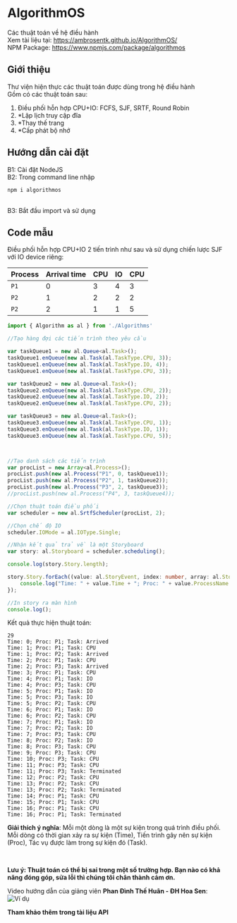 # AlgorithmOS
Các thuật toán về hệ điều hành</br>
Xem tài liệu tại: https://ambrosentk.github.io/AlgorithmOS/
</br>
NPM Package: https://www.npmjs.com/package/algorithmos
<h2>Giới thiệu</h2>
<p>Thư viện hiện thực các thuật toán được dùng trong hệ điều hành</br>
Gồm có các thuật toán sau:</br>

1. Điều phối hỗn hợp CPU+IO: FCFS, SJF, SRTF, Round Robin
2. *Lập lịch truy cập đĩa</br>
3. *Thay thế trang</br>
4. *Cấp phát bộ nhớ</br>
</p>
<h2>Hướng dẫn cài đặt</h2>
<p>B1: Cài đặt NodeJS</br>
B2: Trong command line nhập</br>

```batch
npm i algorithmos
```
</br>
B3: Bắt đầu import và sử dụng
</p>
<h2>Code mẫu</h2>
Điều phối hỗn hợp CPU+IO 2 tiến trình như sau và sử dụng chiến lược SJF với IO device riêng:

Process | Arrival time | CPU | IO | CPU
--- | --- | --- | --- | --- |
`P1` | 0 | 3 | 4 | 3
`P2` | 1 | 2 | 2 | 2
`P2` | 2 | 1 | 1 | 5

```typescript
import { Algorithm as al } from './Algorithms'

//Tạo hàng đợi các tiến trình theo yêu cầu

var taskQueue1 = new al.Queue<al.Task>();
taskQueue1.enQueue(new al.Task(al.TaskType.CPU, 3));
taskQueue1.enQueue(new al.Task(al.TaskType.IO, 4));
taskQueue1.enQueue(new al.Task(al.TaskType.CPU, 3));

var taskQueue2 = new al.Queue<al.Task>();
taskQueue2.enQueue(new al.Task(al.TaskType.CPU, 2));
taskQueue2.enQueue(new al.Task(al.TaskType.IO, 2));
taskQueue2.enQueue(new al.Task(al.TaskType.CPU, 2));

var taskQueue3 = new al.Queue<al.Task>();
taskQueue3.enQueue(new al.Task(al.TaskType.CPU, 1));
taskQueue3.enQueue(new al.Task(al.TaskType.IO, 1));
taskQueue3.enQueue(new al.Task(al.TaskType.CPU, 5));



//Tạo danh sách các tiến trình
var procList = new Array<al.Process>();
procList.push(new al.Process("P1", 0, taskQueue1));
procList.push(new al.Process("P2", 1, taskQueue2));
procList.push(new al.Process("P3", 2, taskQueue3));
//procList.push(new al.Process("P4", 3, taskQueue4));

//Chọn thuật toán điều phối
var scheduler = new al.SrtfScheduler(procList, 2);

//Chọn chế độ IO
scheduler.IOMode = al.IOType.Single;

//Nhận kết quả trả về là một Storyboard
var story: al.Storyboard = scheduler.scheduling();

console.log(story.Story.length);

story.Story.forEach((value: al.StoryEvent, index: number, array: al.StoryEvent[]) => {
    console.log("Time: " + value.Time + "; Proc: " + value.ProcessName + "; Task: ");
});

//In story ra màn hình
console.log();
```
Kết quả thực hiện thuật toán:</br>

```
29
Time: 0; Proc: P1; Task: Arrived
Time: 1; Proc: P1; Task: CPU
Time: 1; Proc: P2; Task: Arrived
Time: 2; Proc: P1; Task: CPU
Time: 2; Proc: P3; Task: Arrived
Time: 3; Proc: P1; Task: CPU
Time: 4; Proc: P1; Task: IO
Time: 4; Proc: P3; Task: CPU
Time: 5; Proc: P1; Task: IO
Time: 5; Proc: P3; Task: IO
Time: 5; Proc: P2; Task: CPU
Time: 6; Proc: P1; Task: IO
Time: 6; Proc: P2; Task: CPU
Time: 7; Proc: P1; Task: IO
Time: 7; Proc: P2; Task: IO
Time: 7; Proc: P3; Task: CPU
Time: 8; Proc: P2; Task: IO
Time: 8; Proc: P3; Task: CPU
Time: 9; Proc: P3; Task: CPU
Time: 10; Proc: P3; Task: CPU
Time: 11; Proc: P3; Task: CPU
Time: 11; Proc: P3; Task: Terminated
Time: 12; Proc: P2; Task: CPU
Time: 13; Proc: P2; Task: CPU
Time: 13; Proc: P2; Task: Terminated
Time: 14; Proc: P1; Task: CPU
Time: 15; Proc: P1; Task: CPU
Time: 16; Proc: P1; Task: CPU
Time: 16; Proc: P1; Task: Terminated
```

**Giải thích ý nghĩa**: Mỗi một dòng là một sự kiện trong quá trình điều phối. Mỗi dòng có thời gian xảy ra sự kiện (Time), Tiến trình gây nên sự kiện (Proc), Tác vụ được làm trong sự kiện đó (Task).


</br>

**Lưu ý: Thuật toán có thể bị sai trong một số trường hợp. Bạn nào có khả năng đóng góp, sửa lỗi thì chúng tôi chân thành cảm ơn.**

Video hướng dẫn của giảng viên **Phan Đình Thế Huân - ĐH Hoa Sen**:
![Ví dụ](https://youtu.be/tVitgUXpBik)

**Tham khảo thêm trong tài liệu API**
